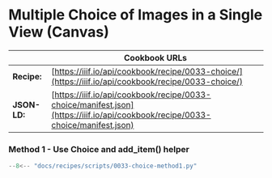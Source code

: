 # Multiple Choice of Images in a Single View (Canvas)
|              | **Cookbook URLs** |
|--------------|-------------------|
| **Recipe:**  | [https://iiif.io/api/cookbook/recipe/0033-choice/](https://iiif.io/api/cookbook/recipe/0033-choice/) |
| **JSON-LD:** | [https://iiif.io/api/cookbook/recipe/0033-choice/manifest.json](https://iiif.io/api/cookbook/recipe/0033-choice/manifest.json) |

### Method 1 - Use Choice and add_item() helper
```python
--8<-- "docs/recipes/scripts/0033-choice-method1.py"
```